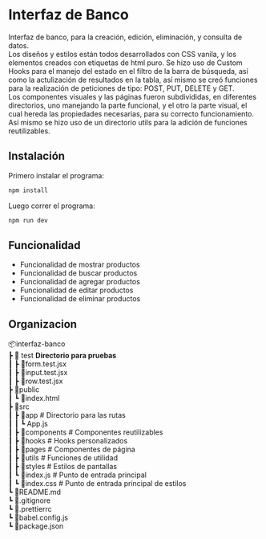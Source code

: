 # Interfaz de Banco
Interfaz de banco, para la creación, edición, eliminación, y consulta de datos.  </br>
Los diseños y estilos están todos desarrollados con CSS vanila, y los elementos creados con etiquetas de html puro.
Se hizo uso de Custom Hooks para el manejo del estado en el filtro de la barra de búsqueda, así como la actulización de resultados en la tabla, así mismo se creó funciones para la realización de peticiones de tipo: POST, PUT, DELETE y GET.
 </br>
Los componentes visuales y las páginas fueron subdivididas, en diferentes directorios, uno manejando la parte funcional, y el otro la parte visual, el cual hereda las propiedades necesarias, para su correcto funcionamiento. Así mismo se hizo uso de un directorio utils para la adición de funciones reutilizables.

## Instalación

Primero instalar el programa:

```bash
npm install
```

Luego correr el programa:

```bash
npm run dev
```

## Funcionalidad

- Funcionalidad de mostrar productos
- Funcionalidad de buscar productos
- Funcionalidad de agregar productos
- Funcionalidad de editar productos
- Funcionalidad de eliminar productos

## Organizacion

📦interfaz-banco </br>
┣ 📂 test **Directorio para pruebas** </br>
┃ ┣ 📜form.test.jsx </br> 
┃ ┣ 📜input.test.jsx </br> 
┃ ┣ 📜row.test.jsx </br> 
┣ 📂public </br>
┃ ┗ 📜index.html </br>
┣ 📂src </br>
┃ ┣ 📂app # Directorio para las rutas </br>
┃ ┃ ┗ App.js </br> 
┃ ┣ 📂components # Componentes reutilizables </br>
┃ ┣ 📂hooks # Hooks personalizados </br>
┃ ┣ 📂pages # Componentes de página </br>
┃ ┣ 📂utils # Funciones de utilidad </br>
┃ ┣ 📂styles # Estilos de pantallas </br>
┃ ┗ 📜index.js # Punto de entrada principal </br>
┃ ┗ 📜index.css # Punto de entrada principal de estilos </br>
┗ 📜README.md </br>
┗ 📜.gitignore </br>
┗ 📜.prettierrc </br>
┗ 📜babel.config.js </br>
┗ 📜package.json </br>
